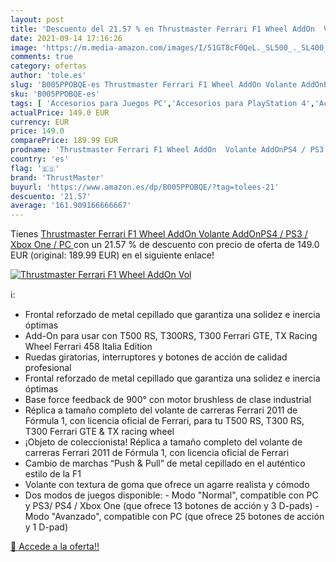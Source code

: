 ```yaml
---
layout: post
title: 'Descuento del 21.57 % en Thrustmaster Ferrari F1 Wheel AddOn  Vol'
date: 2021-09-14 17:16:26
image: 'https://m.media-amazon.com/images/I/51GT8cF0QeL._SL500_._SL400_.jpg'
comments: true
category: ofertas
author: 'tole.es'
slug: 'B005PPOBQE-es Thrustmaster Ferrari F1 Wheel AddOn Volante AddOnPS4 / PS3...'
sku: 'B005PPOBQE-es'
tags: [ 'Accesorios para Juegos PC','Accesorios para PlayStation 4','Accesorios para PlayStation 5','Accesorios para Xbox One','Accesorios para Xbox Series X y S','Hardware y juegos para PlayStation 4','Hardware y juegos para PlayStation 5','Hardware y juegos para Xbox One','Hardware y juegos para Xbox Series X y S','Juegos y Accesorios para PC','Mandos de juego para PC','Mandos y controles para PlayStation 4','Mandos y controles para PlayStation 5','Mandos y controles para Xbox One','Mandos y controles para Xbox Series X y S','Videojuegos','Volantes para PC','thrustmaster','xbox', ]
actualPrice: 149.0 EUR
currency: EUR
price: 149.0
comparePrice: 189.99 EUR
prodname: 'Thrustmaster Ferrari F1 Wheel AddOn  Volante AddOnPS4 / PS3 / Xbox One / PC '
country: 'es'
flag: '🇪🇸'
brand: 'ThrustMaster'
buyurl: 'https://www.amazon.es/dp/B005PPOBQE/?tag=tolees-21'
descuento: '21.57'
average: '161.909166666667'
---
```


Tienes [Thrustmaster Ferrari F1 Wheel AddOn  Volante AddOnPS4 / PS3 / Xbox One / PC ](https://www.amazon.es/dp/B005PPOBQE/?tag=tolees-21) con un 21.57 % de descuento con precio de oferta de 149.0 EUR (original: 189.99 EUR) en el siguiente enlace!

[![Thrustmaster Ferrari F1 Wheel AddOn  Vol](https://m.media-amazon.com/images/I/51GT8cF0QeL._SL500_._SL400_.jpg)](https://www.amazon.es/dp/B005PPOBQE/?tag=tolees-21)

ℹ️:

- Frontal reforzado de metal cepillado que garantiza una solidez e inercia óptimas
- Add-On para usar con T500 RS, T300RS, T300 Ferrari GTE, TX Racing Wheel Ferrari 458 Italia Edition
- Ruedas giratorias, interruptores y botones de acción de calidad profesional
- Frontal reforzado de metal cepillado que garantiza una solidez e inercia óptimas
- Base force feedback de 900° con motor brushless de clase industrial
- Réplica a tamaño completo del volante de carreras Ferrari 2011 de Fórmula 1, con licencia oficial de Ferrari, para tu T500 RS, T300 RS, T300 Ferrari GTE & TX racing wheel
- ¡Objeto de coleccionista! Réplica a tamaño completo del volante de carreras Ferrari 2011 de Fórmula 1, con licencia oficial de Ferrari
- Cambio de marchas “Push & Pull” de metal cepillado en el auténtico estilo de la F1
- Volante con textura de goma que ofrece un agarre realista y cómodo
- Dos modos de juegos disponible: - Modo "Normal", compatible con PC y PS3/ PS4 / Xbox One (que ofrece 13 botones de acción y 3 D-pads) - Modo "Avanzado", compatible con PC (que ofrece 25 botones de acción y 1 D-pad)

[🛒 Accede a la oferta!!](https://www.amazon.es/dp/B005PPOBQE/?tag=tolees-21)
